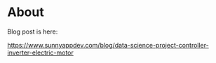 # About

Blog post is here:

https://www.sunnyappdev.com/blog/data-science-project-controller-inverter-electric-motor
